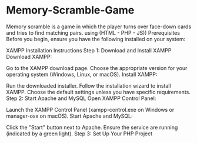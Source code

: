# Memory-Scramble-Game
Memory scramble is a game in which the player turns over face-down cards and tries to find matching pairs. using (HTML - PHP - JS))
Prerequisites
Before you begin, ensure you have the following installed on your system:

XAMPP
Installation Instructions
Step 1: Download and Install XAMPP
Download XAMPP:

Go to the XAMPP download page.
Choose the appropriate version for your operating system (Windows, Linux, or macOS).
Install XAMPP:

Run the downloaded installer.
Follow the installation wizard to install XAMPP.
Choose the default settings unless you have specific requirements.
Step 2: Start Apache and MySQL
Open XAMPP Control Panel:

Launch the XAMPP Control Panel (xampp-control.exe on Windows or manager-osx on macOS).
Start Apache and MySQL:

Click the "Start" button next to Apache.
Ensure the service are running (indicated by a green light).
Step 3: Set Up Your PHP Project

